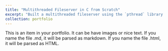 ```yaml
---
title: "Multithreaded Fileserver in C from Scratch"
excerpt: "Built a multithreaded fileserver using the `pthread` library in C. Served as the capstone project for my Operating Systems class<br/><br/><img src='/images/500x300.png'>"
collection: portfolio
---
```


This is an item in your portfolio. It can be have images or nice text. If you name the file .md, it will be parsed as markdown. If you name the file .html, it will be parsed as HTML. 
